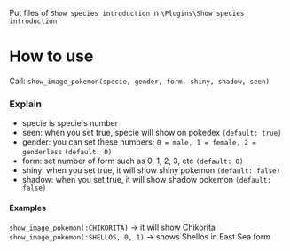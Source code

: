 Put files of `Show species introduction` in `\Plugins\Show species introduction`

# How to use
Call: `show_image_pokemon(specie, gender, form, shiny, shadow, seen)`

### Explain
- specie is specie's number
- seen: when you set true, specie will show on pokedex `(default: true)`
- gender: you can set these numbers; `0 = male, 1 = female, 2 = genderless` `(default: 0)`
- form: set number of form such as 0, 1, 2, 3, etc `(default: 0)`
- shiny: when you set true, it will show shiny pokemon `(default: false)`
- shadow: when you set true, it will show shadow pokemon `(default: false)`

#### Examples
`show_image_pokemon(:CHIKORITA)` -> it will show Chikorita
`show_image_pokemon(:SHELLOS, 0, 1)` -> shows Shellos in East Sea form

